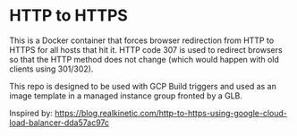 HTTP to HTTPS
=============

This is a Docker container that forces browser redirection from HTTP to HTTPS for all hosts that hit it.
HTTP code 307 is used to redirect browsers so that the HTTP method does not change (which would happen with old clients using 301/302).

This repo is designed to be used with GCP Build triggers and used as an image template in a managed instance group fronted by a GLB.

Inspired by: https://blog.realkinetic.com/http-to-https-using-google-cloud-load-balancer-dda57ac97c
